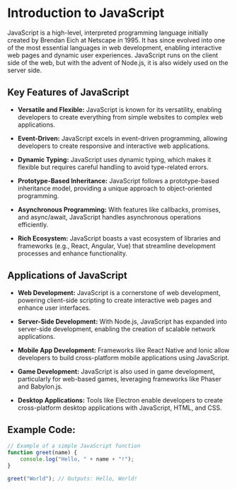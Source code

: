 # Introduction to JavaScript

JavaScript is a high-level, interpreted programming language initially created by Brendan Eich at Netscape in 1995. It has since evolved into one of the most essential languages in web development, enabling interactive web pages and dynamic user experiences. JavaScript runs on the client side of the web, but with the advent of Node.js, it is also widely used on the server side.

## Key Features of JavaScript

- **Versatile and Flexible:** JavaScript is known for its versatility, enabling developers to create everything from simple websites to complex web applications.

- **Event-Driven:** JavaScript excels in event-driven programming, allowing developers to create responsive and interactive web applications.

- **Dynamic Typing:** JavaScript uses dynamic typing, which makes it flexible but requires careful handling to avoid type-related errors.

- **Prototype-Based Inheritance:** JavaScript follows a prototype-based inheritance model, providing a unique approach to object-oriented programming.

- **Asynchronous Programming:** With features like callbacks, promises, and async/await, JavaScript handles asynchronous operations efficiently.

- **Rich Ecosystem:** JavaScript boasts a vast ecosystem of libraries and frameworks (e.g., React, Angular, Vue) that streamline development processes and enhance functionality.

## Applications of JavaScript

- **Web Development:** JavaScript is a cornerstone of web development, powering client-side scripting to create interactive web pages and enhance user interfaces.
  
- **Server-Side Development:** With Node.js, JavaScript has expanded into server-side development, enabling the creation of scalable network applications.
  
- **Mobile App Development:** Frameworks like React Native and Ionic allow developers to build cross-platform mobile applications using JavaScript.
  
- **Game Development:** JavaScript is also used in game development, particularly for web-based games, leveraging frameworks like Phaser and Babylon.js.
  
- **Desktop Applications:** Tools like Electron enable developers to create cross-platform desktop applications with JavaScript, HTML, and CSS.

## Example Code:

```javascript
// Example of a simple JavaScript function
function greet(name) {
    console.log("Hello, " + name + "!");
}

greet("World"); // Outputs: Hello, World!
```